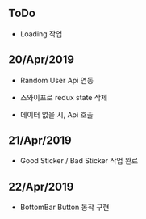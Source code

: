
## ToDo

- Loading 작업


## 20/Apr/2019

- Random User Api 연동

- 스와이프로 redux state 삭제

- 데이터 없을 시, Api 호출



## 21/Apr/2019

- Good Sticker / Bad Sticker 작업 완료


## 22/Apr/2019

- BottomBar Button 동작 구현
